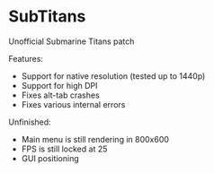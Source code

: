 # SubTitans
Unofficial Submarine Titans patch

Features:
* Support for native resolution (tested up to 1440p)
* Support for high DPI
* Fixes alt-tab crashes
* Fixes various internal errors

Unfinished:
* Main menu is still rendering in 800x600
* FPS is still locked at 25
* GUI positioning
